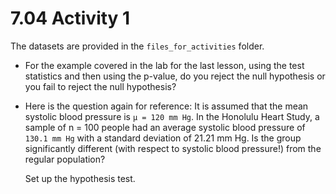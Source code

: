 # 7.04 Activity 1

The datasets are provided in the `files_for_activities` folder.

- For the example covered in the lab for the last lesson, using the test statistics and then using the p-value, do you reject the null hypothesis or you fail to reject the null hypothesis?

- Here is the question again for reference:
  It is assumed that the mean systolic blood pressure is `μ = 120 mm Hg`. In the Honolulu Heart Study, a sample of n = 100 people had an average systolic blood pressure of `130.1 mm Hg` with a standard deviation of 21.21 mm Hg. Is the group significantly different (with respect to systolic blood pressure!) from the regular population?

  Set up the hypothesis test.
